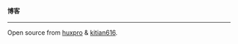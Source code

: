 ### `博客`

---

Open source from [huxpro](https://github.com/Huxpro/huxpro.github.io) & [kitian616](https://github.com/kitian616/kitian616.github.io).
